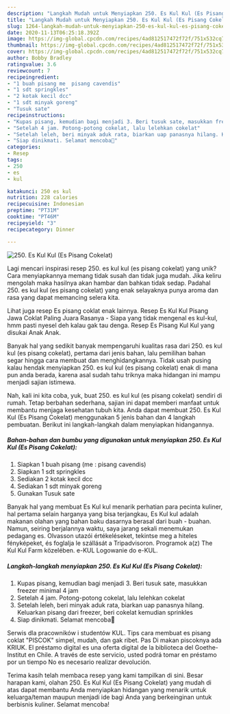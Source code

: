 ```yaml
---
description: "Langkah Mudah untuk Menyiapkan 250. Es Kul Kul (Es Pisang Cokelat) yang Menggugah Selera"
title: "Langkah Mudah untuk Menyiapkan 250. Es Kul Kul (Es Pisang Cokelat) yang Menggugah Selera"
slug: 1264-langkah-mudah-untuk-menyiapkan-250-es-kul-kul-es-pisang-cokelat-yang-menggugah-selera
date: 2020-11-13T06:25:18.392Z
image: https://img-global.cpcdn.com/recipes/4ad812517472f72f/751x532cq70/250-es-kul-kul-es-pisang-cokelat-foto-resep-utama.jpg
thumbnail: https://img-global.cpcdn.com/recipes/4ad812517472f72f/751x532cq70/250-es-kul-kul-es-pisang-cokelat-foto-resep-utama.jpg
cover: https://img-global.cpcdn.com/recipes/4ad812517472f72f/751x532cq70/250-es-kul-kul-es-pisang-cokelat-foto-resep-utama.jpg
author: Bobby Bradley
ratingvalue: 3.6
reviewcount: 7
recipeingredient:
- "1 buah pisang me  pisang cavendis"
- "1 sdt springkles"
- "2 kotak kecil dcc"
- "1 sdt minyak goreng"
- "Tusuk sate"
recipeinstructions:
- "Kupas pisang, kemudian bagi menjadi 3. Beri tusuk sate, masukkan freezer minimal 4 jam"
- "Setelah 4 jam. Potong-potong cokelat, lalu lelehkan cokelat"
- "Setelah leleh, beri minyak aduk rata, biarkan uap panasnya hilang. Keluarkan pisang dari freezer, beri cokelat kemudian sprinkles"
- "Siap dinikmati. Selamat mencoba💜"
categories:
- Resep
tags:
- 250
- es
- kul

katakunci: 250 es kul 
nutrition: 228 calories
recipecuisine: Indonesian
preptime: "PT31M"
cooktime: "PT46M"
recipeyield: "3"
recipecategory: Dinner

---
```



![250. Es Kul Kul (Es Pisang Cokelat)](https://img-global.cpcdn.com/recipes/4ad812517472f72f/751x532cq70/250-es-kul-kul-es-pisang-cokelat-foto-resep-utama.jpg)

Lagi mencari inspirasi resep 250. es kul kul (es pisang cokelat) yang unik? Cara menyiapkannya memang tidak susah dan tidak juga mudah. Jika keliru mengolah maka hasilnya akan hambar dan bahkan tidak sedap. Padahal 250. es kul kul (es pisang cokelat) yang enak selayaknya punya aroma dan rasa yang dapat memancing selera kita.

Lihat juga resep Es pisang coklat enak lainnya. Resep Es Kul Kul Pisang Jawa Coklat Paling Juara Rasanya - Siapa yang tidak mengenal es kul-kul, hmm pasti nyesel deh kalau gak tau denga. Resep Es Pisang Kul Kul yang disukai Anak Anak.

Banyak hal yang sedikit banyak mempengaruhi kualitas rasa dari 250. es kul kul (es pisang cokelat), pertama dari jenis bahan, lalu pemilihan bahan segar hingga cara membuat dan menghidangkannya. Tidak usah pusing kalau hendak menyiapkan 250. es kul kul (es pisang cokelat) enak di mana pun anda berada, karena asal sudah tahu triknya maka hidangan ini mampu menjadi sajian istimewa.


Nah, kali ini kita coba, yuk, buat 250. es kul kul (es pisang cokelat) sendiri di rumah. Tetap berbahan sederhana, sajian ini dapat memberi manfaat untuk membantu menjaga kesehatan tubuh kita. Anda dapat membuat 250. Es Kul Kul (Es Pisang Cokelat) menggunakan 5 jenis bahan dan 4 langkah pembuatan. Berikut ini langkah-langkah dalam menyiapkan hidangannya.

<!--inarticleads1-->

##### Bahan-bahan dan bumbu yang digunakan untuk menyiapkan 250. Es Kul Kul (Es Pisang Cokelat):

1. Siapkan 1 buah pisang (me : pisang cavendis)
1. Siapkan 1 sdt springkles
1. Sediakan 2 kotak kecil dcc
1. Sediakan 1 sdt minyak goreng
1. Gunakan Tusuk sate


Banyak hal yang membuat Es Kul kul menarik perhatian para pecinta kuliner, hal pertama selain harganya yang bisa terjangkau, Es Kul kul adalah makanan olahan yang bahan baku dasarnya berasal dari buah - buahan. Namun, seiring berjalannya waktu, saya jarang sekali menemukan pedagang es. Olvasson utazói értékeléseket, tekintse meg a hiteles fényképeket, és foglalja le szállását a Tripadvisoron. Programok a(z) The Kul Kul Farm közelében. e-KUL Logowanie do e-KUL. 

<!--inarticleads2-->

##### Langkah-langkah menyiapkan 250. Es Kul Kul (Es Pisang Cokelat):

1. Kupas pisang, kemudian bagi menjadi 3. Beri tusuk sate, masukkan freezer minimal 4 jam
1. Setelah 4 jam. Potong-potong cokelat, lalu lelehkan cokelat
1. Setelah leleh, beri minyak aduk rata, biarkan uap panasnya hilang. Keluarkan pisang dari freezer, beri cokelat kemudian sprinkles
1. Siap dinikmati. Selamat mencoba💜


Serwis dla pracowników i studentów KUL. Tips cara membuat es pisang coklat &#34;PISCOK&#34; simpel, mudah, dan gak ribet. Pas Di makan piscoknya ada KRIUK. El préstamo digital es una oferta digital de la biblioteca del Goethe-Institut en Chile. A través de este servicio, usted podrá tomar en préstamo por un tiempo No es necesario realizar devolución. 

Terima kasih telah membaca resep yang kami tampilkan di sini. Besar harapan kami, olahan 250. Es Kul Kul (Es Pisang Cokelat) yang mudah di atas dapat membantu Anda menyiapkan hidangan yang menarik untuk keluarga/teman maupun menjadi ide bagi Anda yang berkeinginan untuk berbisnis kuliner. Selamat mencoba!
